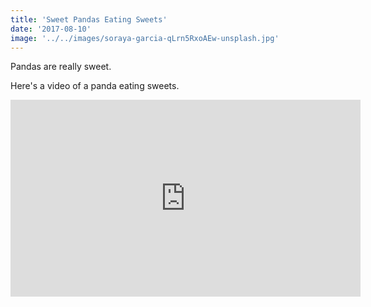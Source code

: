```yaml
---
title: 'Sweet Pandas Eating Sweets'
date: '2017-08-10'
image: '../../images/soraya-garcia-qLrn5RxoAEw-unsplash.jpg'
---
```


Pandas are really sweet.

Here's a video of a panda eating sweets.

<iframe width="560" height="315" src="https://www.youtube.com/embed/4n0xNbfJLR8" frameborder="0" allowfullscreen></iframe>
